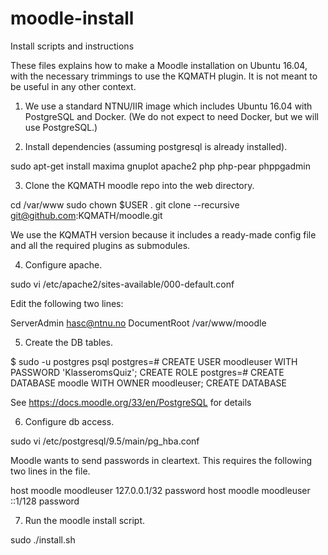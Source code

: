 # moodle-install

Install scripts and instructions

These files explains how to make a Moodle installation on Ubuntu 16.04,
with the necessary trimmings to use the KQMATH plugin.  It is not meant
to be useful in any other context.

1.  We use a standard NTNU/IIR image which includes Ubuntu 16.04 with
  PostgreSQL and Docker.  (We do not expect to need Docker, but we will
  use PostgreSQL.)

2.  Install dependencies (assuming postgresql is already installed).

   sudo apt-get install maxima gnuplot apache2 php php-pear phppgadmin

3.  Clone the KQMATH moodle repo into the web directory.

   cd /var/www
   sudo chown $USER .
   git clone --recursive git@github.com:KQMATH/moodle.git

   We use the KQMATH version because it includes a ready-made config
   file and all the required plugins as submodules.

4.  Configure apache.

   sudo vi /etc/apache2/sites-available/000-default.conf 

   Edit the following two lines:

   ServerAdmin hasc@ntnu.no
   DocumentRoot /var/www/moodle

5.  Create the DB tables.

   $ sudo -u postgres psql
   postgres=# CREATE USER moodleuser WITH PASSWORD 'KlasseromsQuiz';
   CREATE ROLE
   postgres=# CREATE DATABASE moodle WITH OWNER moodleuser;
   CREATE DATABASE

   See https://docs.moodle.org/33/en/PostgreSQL for details

6.  Configure db access.

  sudo vi /etc/postgresql/9.5/main/pg_hba.conf 

  Moodle wants to send passwords in cleartext.  This requires the
  following two lines in the file.

  host    moodle        moodleuser      127.0.0.1/32            password
  host    moodle        moodleuser      ::1/128                 password


7.  Run the moodle install script.

   sudo ./install.sh
